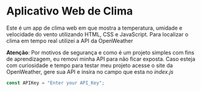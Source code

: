 # Aplicativo Web de Clima

Este é um app de clima web em que mostra a temperatura, umidade e velocidade do vento utilizando HTML, CSS e JavaScript. Para localizar o clima em tempo real utilizei a API da OpenWeather

**Atenção**: Por motivos de segurança e como é um projeto simples com fins de aprendizagem, eu removi minha API para não ficar exposta. Caso esteja com curiosidade e tempo para testar meu projeto acesse o site da OpenWeather, gere sua API e insira no campo que esta no _index.js_

```javascript
const APIKey = "Enter your API_Key";
```
